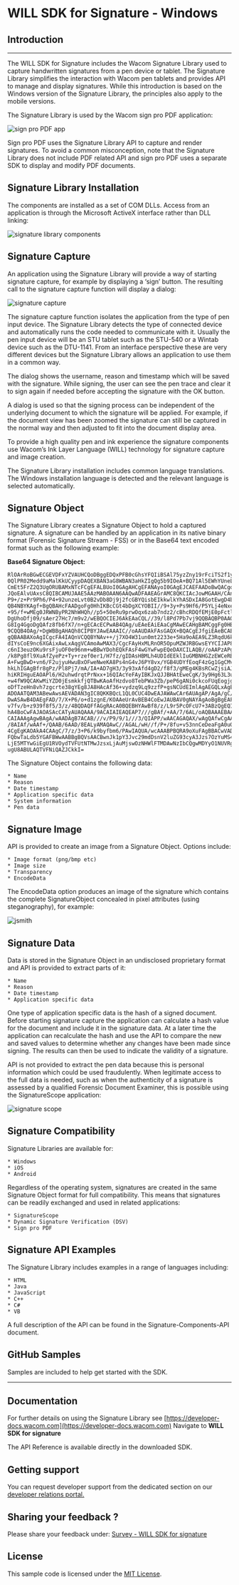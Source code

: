 # WILL SDK for Signature - Windows

## Introduction

---

The WILL SDK for Signature includes the Wacom Signature Library used to capture handwritten signatures from a pen device or tablet. The Signature Library simplifies the interaction with Wacom pen tablets and provides API to manage and display signatures. While this introduction is based on the Windows version of the Signature Library, the principles also apply to the mobile versions.

The Signature Library is used by the Wacom sign pro PDF application:

![sign pro PDF app](images/SignPro.png)

Sign pro PDF uses the Signature Library API to capture and render signatures. To avoid a common misconception, note that the Signature Library does not include PDF related API and sign pro PDF uses a separate SDK to display and modify PDF documents.

## Signature Library Installation

The components are installed as a set of COM DLLs. Access from an application is through the Microsoft ActiveX interface rather than DLL linking:

![signature library components](images/Signature-Library.png)

## Signature Capture

An application using the Signature Library will provide a way of starting signature capture, for example by displaying a ‘sign’ button. The resulting call to the signature capture function will display a dialog:

![signature capture](images/SigCapture.png)

The signature capture function isolates the application from the type of pen input device. The Signature Library detects the type of connected device and automatically runs the code needed to communicate with it. Usually the pen input device will be an STU tablet such as the STU-540 or a Wintab device such as the DTU-1141. From an interface perspective these are very different devices but the Signature Library allows an application to use them in a common way.

The dialog shows the username, reason and timestamp which will be saved with the signature. While signing, the user can see the pen trace and clear it to sign again if needed before accepting the signature with the OK button.

A dialog is used so that the signing process can be independent of the underlying document to which the signature will be applied. For example, if the document view has been zoomed the signature can still be captured in the normal way and then adjusted to fit into the document display area.

To provide a high quality pen and ink experience the signature components use Wacom’s Ink Layer Language (WILL) technology for signature capture and image creation.

The Signature Library installation includes common language translations. The Windows installation language is detected and the relevant language is selected automatically.

## Signature Object

The Signature Library creates a Signature Object to hold a captured signature. A signature can be handled by an application in its native binary format (Forensic Signature Stream - FSS) or in the Base64 text encoded format such as the following example:

**Base64 Signature Object:**
```
RlOArRoBGwECGEVDFxYZVAUHCQoDBggEDQxPFB0cGhsYFQIiBSAl75yzZny19rFciTS2f1ymdEac
0QlPR02Medd9aMalKkUCyypDAQEXBAN3aG8WBAN3aHkZIgQg5b9IOeA+BQ71Al5EWhYUneLmb44n
CmEt5FrZ2Q3UgORUBAMxNTcFCgEFALBUoI0GAgAHCgEFANAyoI0GAgEJCAEFAADoBwQACgoC8QKe
JQoEAlvUAxsC8QIBCAMUJAAE5AAzMABOAAN6AAQwADFAAEAGrAMC8QKCIAcJowMGAAH/CAnaBgIA
P9+/z+Pr9Ph6/P4+92unzeLvt0B2vDb8Dj9j2fcGBYQisbEIkkwlkYhASDxIA8GotEwgD4bDAWCI
QB4NBYKAgf+BgQBAHcFAADgoFg0HhIKBcCGt4bDgXCYOBII//9+3y+Ps9Hf6/P5YLj4eNxePy+j1
+95/f+wMEg0JRWNByPR2NhWHQh//p5+50eRu9prwOqx6zab7ndz2/cBhcRDQfEMjE0pFctlcqEwi
DgUhoDfj09/sAer27Hc7/m9v2/wEBQOCIEJ6AkEAaCQL//39/l8Pd7Pb7vj9QQBAQBP0AAGCwYBC
G8Ig4GgoDgQAfz8fb6fX7/n+gECAcECPwAB4QAg/uEAeEAiEAaCgMAwECAHgBAMCggFg0HBAJAgp
9CQQB4OAg/+DgWBBgAHAQh8CIPBYJAwEAAAIC//oAAUDAkFAsGAQX+BQACgEJfgiEAeBCAEI/AaC
gQBAABAXoAgICgcFA4IAQnVCQQBYNAv++/j7XO4W31un0mt2233e+5Ha9oAEA9LZ3RqdU6kTyLOh
dIYsCoE9nc6XGAixAwLxAqgVCAmoAwMAX3/CgcFAyHxMLRnOR5OpuMZWJRBGwsEYYCIJAP8+3u9H
c6nI3euzOKu9rsFjuOF0e96nm+wBBwYDohEQkFAsF4wGYwFwpEQeDAXCILAQB//oAAPzAPgA+v58
/k8Pg8fl9XuAfZyePz+Ty+rzef0er1/H7fz/gIDAsHBMLh4UDIdEEklIuGMBNHGZzEWCeRB2MhUJ
A+FwgBwD+vn6/F2ujyuHwuBxOFweNweKA8Ps4nG4vJ6PY8vx/YGB4UDYfEoqF4zGg1GgCMvYWCYQ
hkLhIGAgBfr8gPz/Pl8Pj7/mA/IA+AD7gH3/3y93xAfd4gD2/f8f3/gMEg4KBsRCwZjsiAJH6SAO
hiKRIHguEAOAPl6/H2uhwdrqtPrNxx+16QIAcYeFAyIBKJxQJJBHAtEweCgK/3y9Hg63L3uy1Ok0
+w4fW9QCAKwMiYZD0jEsmkkfjQTBwKAoAfHzdvo8TebPWa3Zb/peP6gANi0ckcoFUqEogjgWCMNg
oDfTzeHn8vh7zgcrte38gYEg8JA8HAcAf36+vydzq9Lq9zzfP+gsNCUdEImlAgAEGQLxAgEIAhIk
ADOAATQAM3ABewAwsAEVADAN3gIC8QKKBQcL1QL0CUC4DwEAJAWAwCAr6AUAgAP/AgA/gC///8BA
DwASAwB4DAEgFAD/7/X+P6/o+d1zgnE/KOAAeUrAvBEB4CoEwJAUBAV0gNAYAgAoBgBgEAF/3/n+
v7fv/b+z939f8f5/3/z/4BQDAQFfAGgRAcA0BQEBHYAwBf8/z/L9r5PcOFcU7+3ABzQgEQIAMgUg
hA4BoCwFAJAOASAcCATyAUAQAAA/9ACAIAIEAQEAP7///gBAf/+AA/7/6AL/oAQBAAAEBAABAF8A
CAIAAAgAgwBAgA/wAADAgB7ACAB///v/P9/9/1///3/QIAPP/wAACAGAQAX/wAgQAfwCgAAgB9gA
/8AIAf/wAAf+/QAAB/6AAD/8EALyAMAQAwC//AGAL/wH//f/P+/8fu+v53nnCeDeaFgA0uOAmBAB
4CgEgKAOAkA4CAAgC/7/z/3+P6/k9byfbm6/PAwIAQUA/wcAAABPBQRA9oXuFAgBBACwVADQMh0W
FQbwTaLdb5YGAFBWwAABBgBQVsAACBwnJk1pY3Jvc29mdDsnV2luZG93cyA3Jzs7OzYuMS43NjAx
LjE5MTYwGiEgU1RVOydTVFUtNTMwJzsxLjAuMjswOzNHWlFTMDAwNzIbCQgwMDYyO1NUVRgHzrGb
ugU8ABULAQTVFNiQAZJCkkI=
```
The Signature Object contains the following data:

    * Name
    * Reason
    * Date timestamp
    * Application specific data
    * System information
    * Pen data

## Signature Image

API is provided to create an image from a Signature Object. Options include:

    * Image format (png/bmp etc)
    * Image size
    * Transparency
    * EncodeData

The EncodeData option produces an image of the signature which contains the complete SignatureObject concealed in pixel attributes (using steganography), for example:

![jsmith](images/jsmith.png)

## Signature Data

Data is stored in the Signature Object in an undisclosed proprietary format and API is provided to extract parts of it:

    * Name
    * Reason
    * Date timestamp
    * Application specific data

One type of application specific data is the hash of a signed document. Before starting signature capture the application can calculate a hash value for the document and include it in the signature data. At a later time the application can recalculate the hash and use the API to compare the new and saved values to determine whether any changes have been made since signing. The results can then be used to indicate the validity of a signature.

API is not provided to extract the pen data because this is personal information which could be used fraudulently. When legitimate access to the full data is needed, such as when the authenticity of a signature is assessed by a qualified Forensic Document Examiner, this is possible using the SignatureScope application:

![signature scope](images/SigScope.png)

## Signature Compatibility

Signature Libraries are available for:

    * Windows
    * iOS
    * Android

Regardless of the operating system, signatures are created in the same Signature Object format for full compatibility.
This means that signatures can be readily exchanged and used in related applications: 

    * SignatureScope
    * Dynamic Signature Verification (DSV)
    * Sign pro PDF

## Signature API Examples

The Signature Library includes examples in a range of languages including:

    * HTML
    * Java
    * JavaScript
    * C++
    * C#
    * VB

 A full description of the API can be found in the Signature-Components-API document.
    
## GitHub Samples

Samples are included to help get started with the SDK.

---

## Documentation
For further details on using the Signature Library see [https://developer-docs.wacom.com](https://developer-docs.wacom.com) 
Navigate to **WILL SDK for signature**

The API Reference is available directly in the downloaded SDK.

## Getting support
You can request developer support from the dedicated section on our
[developer relations portal.](https://developer.wacom.com/developer-dashboard/support)

## Sharing your feedback ?

Please share your feedback under: [Survey - WILL SDK for signature](https://www.surveymonkey.de/r/willsdkforsignature)

## License 
This sample code is licensed under the [MIT License](
https://choosealicense.com/licenses/mit/).

